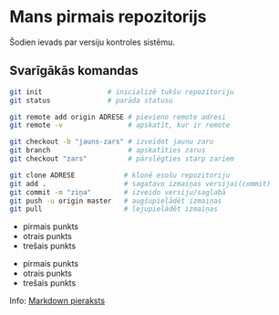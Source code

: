 # Mans pirmais repozitorijs

Šodien ievads par versiju kontroles sistēmu.

## Svarīgākās komandas
``` bash
git init                # inicializē tukšu repozitoriju
git status              # parāda statusu

git remote add origin ADRESE # pievieno remote adresi
git remote -v                # apskatīt, kur ir remote

git checkout -b "jauns-zars" # izveidot jaunu zaru
git branch                   # apskatīties zarus
git checkout "zars"          # pārslēgties starp zariem

git clone ADRESE            # klonē esošu repozitoriju
git add .                   # sagatavo izmaiņas versijai(commit)
git commit -m "ziņa"        # izveido versiju/saglabā
git push -u origin master   # augšupielādēt izmaiņas
git pull                    # lejupielādēt izmaiņas
```

* pirmais punkts
* otrais punkts
* trešais punkts


- pirmais punkts
- otrais punkts
- trešais punkts


Info:
[Markdown pieraksts](https://docs.github.com/en/get-started/writing-on-github/getting-started-with-writing-and-formatting-on-github/basic-writing-and-formatting-syntax)

